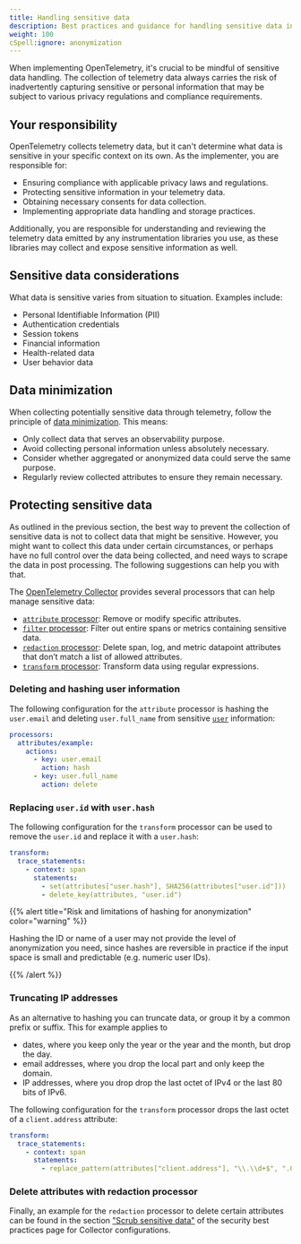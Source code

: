 ```yaml
---
title: Handling sensitive data
description: Best practices and guidance for handling sensitive data in OpenTelemetry
weight: 100
cSpell:ignore: anonymization
---
```


When implementing OpenTelemetry, it's crucial to be mindful of sensitive data
handling. The collection of telemetry data always carries the risk of
inadvertently capturing sensitive or personal information that may be subject to
various privacy regulations and compliance requirements.

## Your responsibility

OpenTelemetry collects telemetry data, but it can't determine what data is
sensitive in your specific context on its own. As the implementer, you are
responsible for:

- Ensuring compliance with applicable privacy laws and regulations.
- Protecting sensitive information in your telemetry data.
- Obtaining necessary consents for data collection.
- Implementing appropriate data handling and storage practices.

Additionally, you are responsible for understanding and reviewing the telemetry
data emitted by any instrumentation libraries you use, as these libraries may
collect and expose sensitive information as well.

## Sensitive data considerations

What data is sensitive varies from situation to situation. Examples include:

- Personal Identifiable Information (PII)
- Authentication credentials
- Session tokens
- Financial information
- Health-related data
- User behavior data

## Data minimization

When collecting potentially sensitive data through telemetry, follow the
principle of
[data minimization](https://en.wikipedia.org/wiki/Data_minimization). This
means:

- Only collect data that serves an observability purpose.
- Avoid collecting personal information unless absolutely necessary.
- Consider whether aggregated or anonymized data could serve the same purpose.
- Regularly review collected attributes to ensure they remain necessary.

## Protecting sensitive data

As outlined in the previous section, the best way to prevent the collection of
sensitive data is not to collect data that might be sensitive. However, you
might want to collect this data under certain circumstances, or perhaps have no
full control over the data being collected, and need ways to scrape the data in
post processing. The following suggestions can help you with that.

The [OpenTelemetry Collector](/docs/collector) provides several processors that
can help manage sensitive data:

- [`attribute` processor](https://github.com/open-telemetry/opentelemetry-collector-contrib/tree/main/processor/attributesprocessor):
  Remove or modify specific attributes.
- [`filter` processor](https://github.com/open-telemetry/opentelemetry-collector-contrib/tree/main/processor/filterprocessor):
  Filter out entire spans or metrics containing sensitive data.
- [`redaction` processor](https://github.com/open-telemetry/opentelemetry-collector-contrib/tree/main/processor/redactionprocessor):
  Delete span, log, and metric datapoint attributes that don’t match a list of
  allowed attributes.
- [`transform` processor](https://github.com/open-telemetry/opentelemetry-collector-contrib/tree/main/processor/transformprocessor):
  Transform data using regular expressions.

### Deleting and hashing user information

The following configuration for the `attribute` processor is hashing the
`user.email` and deleting `user.full_name` from sensitive
[`user`](/docs/specs/semconv/registry/attributes/user/#user-hash) information:

```yaml
processors:
  attributes/example:
    actions:
      - key: user.email
        action: hash
      - key: user.full_name
        action: delete
```

### Replacing `user.id` with `user.hash`

The following configuration for the `transform` processor can be used to remove
the `user.id` and replace it with a `user.hash`:

```yaml
transform:
  trace_statements:
    - context: span
      statements:
        - set(attributes["user.hash"], SHA256(attributes["user.id"]))
        - delete_key(attributes, "user.id")
```

{{% alert title="Risk and limitations of hashing for anonymization" color="warning" %}}

Hashing the ID or name of a user may not provide the level of anonymization you
need, since hashes are reversible in practice if the input space is small and
predictable (e.g. numeric user IDs).

{{% /alert %}}

### Truncating IP addresses

As an alternative to hashing you can truncate data, or group it by a common
prefix or suffix. This for example applies to

- dates, where you keep only the year or the year and the month, but drop the
  day.
- email addresses, where you drop the local part and only keep the domain.
- IP addresses, where you drop drop the last octet of IPv4 or the last 80 bits
  of IPv6.

The following configuration for the `transform` processor drops the last octet
of a `client.address` attribute:

```yaml
transform:
  trace_statements:
    - context: span
      statements:
        - replace_pattern(attributes["client.address"], "\\.\\d+$", ".0")
```

### Delete attributes with redaction processor

Finally, an example for the `redaction` processor to delete certain attributes
can be found in the section
["Scrub sensitive data"](/docs/security/config-best-practices/#scrub-sensitive-data)
of the security best practices page for Collector configurations.
